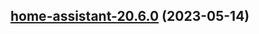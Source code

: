 ## [home-assistant-20.6.0](https://github.com/truecharts/charts/compare/home-assistant-20.5.0...home-assistant-20.6.0) (2023-05-14)
